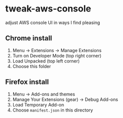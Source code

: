 # tweak-aws-console
adjust AWS console UI in ways I find pleasing

## Chrome install

1. Menu -> Extensions -> Manage Extensions 
2. Turn on Developer Mode (top right corner)
3. Load Unpacked (top left corner)
4. Choose this folder

## Firefox install

1. Menu -> Add-ons and themes
2. Manage Your Extensions (gear) -> Debug Add-ons
3. Load Temporary Add-on
4. Choose `manifest.json` in this directory
